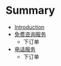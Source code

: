 # Summary

* [Introduction](README.md)
* [免费咨询服务](1.md)
  * 下订单
* [电话服务](dian-hua-fu-wu.md)
  * 下订单




